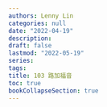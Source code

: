 ```yaml
---
authors: Lenny Lin
categories: null
date: "2022-04-19"
description: 
draft: false
lastmod: "2022-05-19"
series:
tags: 
title: 103 路加福音
toc: true
bookCollapseSection: true
---
```






